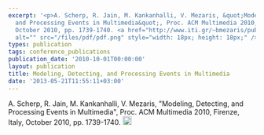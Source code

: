 ```yaml
---
excerpt: '<p>A. Scherp, R. Jain, M. Kankanhalli, V. Mezaris, &quot;Modeling, Detecting,
  and Processing Events in Multimedia&quot;, Proc. ACM Multimedia 2010, Firenze, Italy,
  October 2010, pp. 1739-1740. <a href="http://www.iti.gr/~bmezaris/publications/mm10.pdf"><img
  alt="" src="/files/pdf/pdf.png" style="width: 18px; height: 18px;" /></a></p>'
types: publication
tags: conference_publications
publication_date: '2010-10-01T00:00:00'
layout: publication
title: Modeling, Detecting, and Processing Events in Multimedia
date: '2013-05-21T11:55:11+03:00'
---
```

<p>A. Scherp, R. Jain, M. Kankanhalli, V. Mezaris, &quot;Modeling, Detecting, and Processing Events in Multimedia&quot;, Proc. ACM Multimedia 2010, Firenze, Italy, October 2010, pp. 1739-1740. <a href="http://www.iti.gr/~bmezaris/publications/mm10.pdf"><img alt="" src="/files/pdf/pdf.png" style="width: 18px; height: 18px;" /></a></p>
